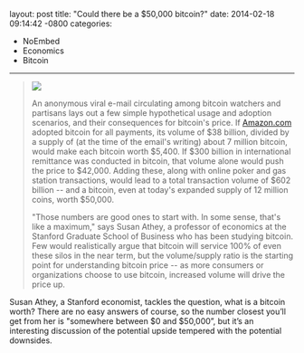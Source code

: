 layout: post
title:  "Could there be a $50,000 bitcoin?"
date:   2014-02-18 09:14:42 -0800
categories:
  - NoEmbed
  - Economics
  - Bitcoin
---

 

 >   ![](/attachments/b73ee667a9e6d1263b4bea468c495cb1/image.png)  
 > 
 >  An anonymous viral e-mail circulating among bitcoin watchers and partisans lays out a few simple hypothetical usage and adoption scenarios, and their consequences for bitcoin's price. If [Amazon.com](http://Amazon.com)  adopted bitcoin for all payments, its volume of $38 billion, divided by a supply of (at the time of the email's writing) about 7 million bitcoin, would make each bitcoin worth $5,400. If $300 billion in international remittance was conducted in bitcoin, that volume alone would push the price to $42,000. Adding these, along with online poker and gas station transactions, would lead to a total transaction volume of $602 billion -- and a bitcoin, even at today's expanded supply of 12 million coins, worth $50,000. 
 > 
 >  "Those numbers are good ones to start with. In some sense, that's like a maximum," says Susan Athey, a professor of economics at the Stanford Graduate School of Business who has been studying bitcoin. Few would realistically argue that bitcoin will service 100% of even these silos in the near term, but the volume/supply ratio is the starting point for understanding bitcoin price -- as more consumers or organizations choose to use bitcoin, increased volume will drive the price up. 

 Susan Athey, a Stanford economist, tackles the question, what is a bitcoin worth? There are no easy answers of course, so the number closest you’ll get from her is "somewhere between $0 and $50,000”, but it’s an interesting discussion of the potential upside tempered with the potential downsides. 

 

